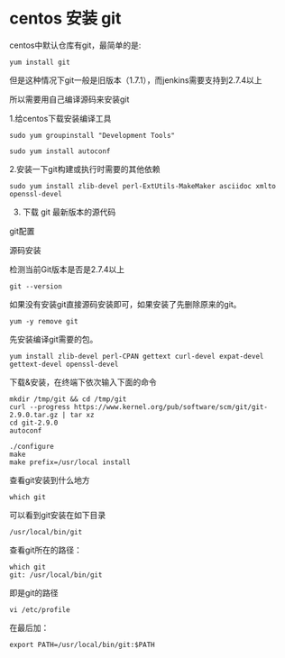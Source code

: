 # centos 安装 git

centos中默认仓库有git，最简单的是:

```
yum install git
```

但是这种情况下git一般是旧版本（1.7.1），而jenkins需要支持到2.7.4以上

所以需要用自己编译源码来安装git

1.给centos下载安装编译工具

```
sudo yum groupinstall "Development Tools"

sudo yum install autoconf
```

2.安装一下git构建或执行时需要的其他依赖

```
sudo yum install zlib-devel perl-ExtUtils-MakeMaker asciidoc xmlto openssl-devel
```
3. 下载 git 最新版本的源代码

git配置

源码安装

检测当前Git版本是否是2.7.4以上

```
git --version
```
如果没有安装git直接源码安装即可，如果安装了先删除原来的git。

```
yum -y remove git
```
先安装编译git需要的包。

```
yum install zlib-devel perl-CPAN gettext curl-devel expat-devel gettext-devel openssl-devel
```
下载&安装，在终端下依次输入下面的命令

```
mkdir /tmp/git && cd /tmp/git
curl --progress https://www.kernel.org/pub/software/scm/git/git-2.9.0.tar.gz | tar xz
cd git-2.9.0
autoconf

./configure
make
make prefix=/usr/local install
```
查看git安装到什么地方

```
which git
```
可以看到git安装在如下目录

```
/usr/local/bin/git
```
查看git所在的路径：
```
which git
git: /usr/local/bin/git
```
即是git的路径
```
vi /etc/profile
```

在最后加：

```
export PATH=/usr/local/bin/git:$PATH
```